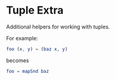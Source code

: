# Tuple Extra

Additional helpers for working with tuples.

For example:

```elm
foo (x, y) = (baz x, y)
```

becomes

```elm
foo = mapSnd baz
```
